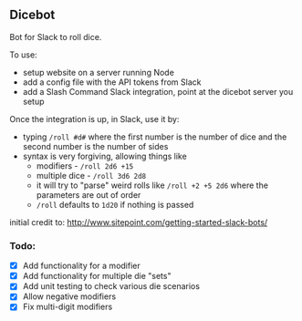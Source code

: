 ## Dicebot

Bot for Slack to roll dice.

To use: 
- setup website on a server running Node
- add a config file with the API tokens from Slack
- add a Slash Command Slack integration, point at the dicebot server you setup

Once the integration is up, in Slack, use it by:
- typing `/roll #d#` where the first number is the number of dice and the second number is the number of sides
- syntax is very forgiving, allowing things like
  - modifiers - `/roll 2d6 +15`
  - multiple dice - `/roll 3d6 2d8`
  - it will try to "parse" weird rolls like `/roll +2 +5 2d6` where the parameters are out of order
  - `/roll` defaults to `1d20` if nothing is passed

initial credit to: http://www.sitepoint.com/getting-started-slack-bots/

### Todo:

- [x] Add functionality for a modifier
- [x] Add functionality for multiple die "sets"
- [x] Add unit testing to check various die scenarios
- [x] Allow negative modifiers
- [x] Fix multi-digit modifiers
